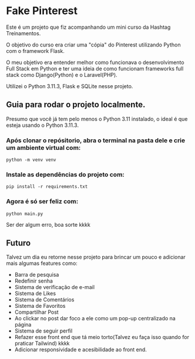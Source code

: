 # Fake Pinterest

Este é um projeto que fiz acompanhando um mini curso da Hashtag Treinamentos.

O objetivo do curso era criar uma "cópia" do Pinterest utilizando Python com o framework Flask.

O meu objetivo era entender melhor como funcionava o desenvolvimento Full Stack em Python e ter uma ideia
de como funcionam frameworks full stack como Django(Python) e o Laravel(PHP).

Utilizei o Python 3.11.3, Flask e SQLite nesse projeto.

## Guia para rodar o projeto localmente.

Presumo que você já tem pelo menos o Python 3.11 instalado, o ideal é que esteja usando o
Python 3.11.3.

### Após clonar o repósitorio, abra o terminal na pasta dele e crie um ambiente virtual com:
```
python -m venv venv
```

### Instale as dependências do projeto com:
```
pip install -r requirements.txt
```
### Agora é só ser feliz com:
```
python main.py
```

Ser der algum erro, boa sorte kkkk

## Futuro

Talvez um dia eu retorne nesse projeto para brincar um pouco e adicionar mais algumas features como:
- Barra de pesquisa
- Redefinir senha
- Sistema de verificação de e-mail
- Sistema de Likes
- Sistema de Comentários
- Sistema de Favoritos
- Compartilhar Post
- Ao clickar no post dar foco a ele como um pop-up centralizado na página
- Sistema de seguir perfil
- Refazer esse front end que tá meio torto(Talvez eu faça isso quando for praticar Tailwind) kkkk
- Adicionar responsividade e acesibilidade ao front end.
